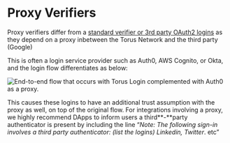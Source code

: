 # Proxy Verifiers

Proxy verifiers differ from a [standard verifier or 3rd party OAuth2 logins](logins-key-assignments-and-retrievals.md) as they depend on a proxy inbetween the Torus Network and the third party \(Google\)

This is often a login service provider such as Auth0, AWS Cognito, or Okta, and the login flow differentiates as below:

![End-to-end flow that occurs with Torus Login complemented with Auth0 as a proxy.](../.gitbook/assets/sign-in-with-auth0-1-.png)

This causes these logins to have an additional trust assumption with the proxy as well, on top of the original flow. For integrations involving a proxy, we highly recommend DApps to inform users a third**-**party authenticator is present by including the line “_Note: The following sign-in involves a third party authenticator: \(list the logins\) Linkedin, Twitter_. etc”

